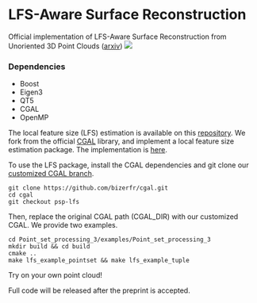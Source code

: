 # LFS-Aware Surface Reconstruction
Official implementation of LFS-Aware Surface Reconstruction from Unoriented 3D Point Clouds ([arxiv](https://arxiv.org/abs/2403.13924))
![](teaser/teaser.gif)

### Dependencies
- Boost
- Eigen3
- QT5
- CGAL
- OpenMP

The local feature size (LFS) estimation is available on this [repository](https://github.com/bizerfr/cgal/tree/psp-lfs). 
We fork from the official [CGAL](https://github.com/CGAL/cgal) library, and implement a local feature size estimation package. The implementation is [here](https://github.com/CGAL/cgal/pull/8006/files).

To use the LFS package, install the CGAL dependencies and git clone our [customized CGAL branch](https://github.com/bizerfr/cgal/tree/psp-lfs). 
```
git clone https://github.com/bizerfr/cgal.git
cd cgal
git checkout psp-lfs
```
Then, replace the original CGAL path (CGAL_DIR) with our customized CGAL.
We provide two examples.
```
cd Point_set_processing_3/examples/Point_set_processing_3
mkdir build && cd build
cmake ..
make lfs_example_pointset && make lfs_example_tuple
```
Try on your own point cloud!

Full code will be released after the preprint is accepted.
